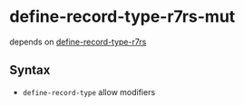 # define-record-type-r7rs-mut

depends on [define-record-type-r7rs](define-record-type-r7rs)

## Syntax

+ `define-record-type` allow modifiers
